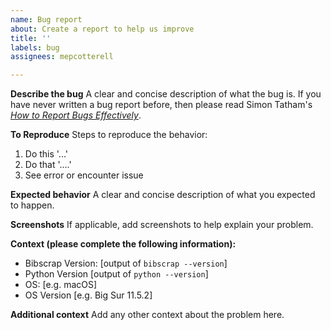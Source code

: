 ```yaml
---
name: Bug report
about: Create a report to help us improve
title: ''
labels: bug
assignees: mepcotterell

---
```


**Describe the bug**
A clear and concise description of what the bug is. If you have never written a bug report before, then please read Simon Tatham's [*How to Report Bugs Effectively*](https://www.chiark.greenend.org.uk/~sgtatham/bugs.html).

**To Reproduce**
Steps to reproduce the behavior:
1. Do this '...'
2. Do that '....'
4. See error or encounter issue

**Expected behavior**
A clear and concise description of what you expected to happen.

**Screenshots**
If applicable, add screenshots to help explain your problem.

**Context (please complete the following information):**
 - Bibscrap Version: [output of `bibscrap --version`]
 - Python Version [output of `python --version`]
 - OS: [e.g. macOS]
 - OS Version [e.g. Big Sur 11.5.2]

**Additional context**
Add any other context about the problem here.
